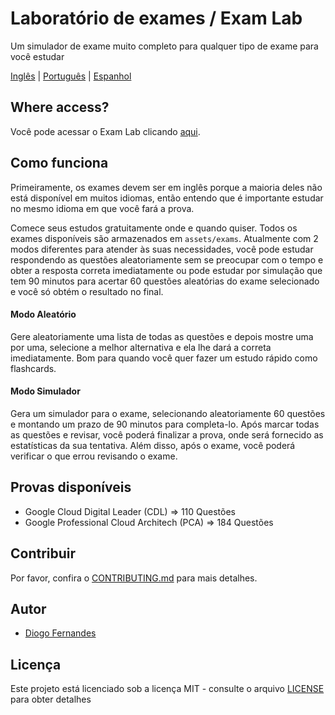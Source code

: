 # Laboratório de exames / Exam Lab
Um simulador de exame muito completo para qualquer tipo de exame para você estudar

[Inglês](README.md) | [Português](README.pt-BR.md) | [Espanhol](README.es-ES.md)

## Where access?

Você pode acessar o Exam Lab clicando [aqui](https://dfop02.github.io/exam-lab/main.html).

## Como funciona

Primeiramente, os exames devem ser em inglês porque a maioria deles não está disponível em muitos idiomas, então entendo que é importante estudar no mesmo idioma em que você fará a prova.

Comece seus estudos gratuitamente onde e quando quiser. Todos os exames disponíveis são armazenados em `assets/exams`. Atualmente com 2 modos diferentes para atender às suas necessidades, você pode estudar respondendo as questões aleatoriamente sem se preocupar com o tempo e obter a resposta correta imediatamente ou pode estudar por simulação que tem 90 minutos para acertar 60 questões aleatórias do exame selecionado e você só obtém o resultado no final.

#### Modo Aleatório

Gere aleatoriamente uma lista de todas as questões e depois mostre uma por uma, selecione a melhor alternativa e ela lhe dará a correta imediatamente. Bom para quando você quer fazer um estudo rápido como flashcards.

#### Modo Simulador

Gera um simulador para o exame, selecionando aleatoriamente 60 questões e montando um prazo de 90 minutos para completa-lo. Após marcar todas as questões e revisar, você poderá finalizar a prova, onde será fornecido as estatísticas da sua tentativa. Além disso, após o exame, você poderá verificar o que errou revisando o exame.

## Provas disponíveis

- Google Cloud Digital Leader (CDL) => 110 Questões
- Google Professional Cloud Architech (PCA) => 184 Questões

## Contribuir

Por favor, confira o [CONTRIBUTING.md](CONTRIBUTING.md) para mais detalhes.

## Autor

* [Diogo Fernandes](https://github.com/dfop02)

## Licença

Este projeto está licenciado sob a licença MIT - consulte o arquivo [LICENSE](LICENSE) para obter detalhes
